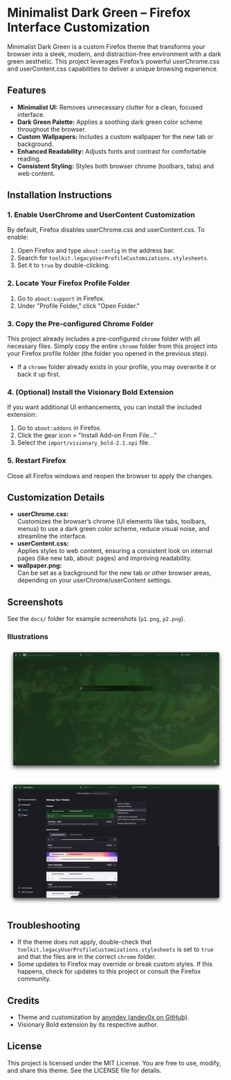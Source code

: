 # Minimalist Dark Green – Firefox Interface Customization

Minimalist Dark Green is a custom Firefox theme that transforms your browser into a sleek, modern, and distraction-free environment with a dark green aesthetic. This project leverages Firefox’s powerful userChrome.css and userContent.css capabilities to deliver a unique browsing experience.

## Features

- **Minimalist UI:** Removes unnecessary clutter for a clean, focused interface.
- **Dark Green Palette:** Applies a soothing dark green color scheme throughout the browser.
- **Custom Wallpapers:** Includes a custom wallpaper for the new tab or background.
- **Enhanced Readability:** Adjusts fonts and contrast for comfortable reading.
- **Consistent Styling:** Styles both browser chrome (toolbars, tabs) and web content.

## Installation Instructions

### 1. Enable UserChrome and UserContent Customization

By default, Firefox disables userChrome.css and userContent.css. To enable:

1. Open Firefox and type `about:config` in the address bar.
2. Search for `toolkit.legacyUserProfileCustomizations.stylesheets`.
3. Set it to `true` by double-clicking.

### 2. Locate Your Firefox Profile Folder

1. Go to `about:support` in Firefox.
2. Under "Profile Folder," click "Open Folder."

### 3. Copy the Pre-configured Chrome Folder

This project already includes a pre-configured `chrome` folder with all necessary files. Simply copy the entire `chrome` folder from this project into your Firefox profile folder (the folder you opened in the previous step).

- If a `chrome` folder already exists in your profile, you may overwrite it or back it up first.

### 4. (Optional) Install the Visionary Bold Extension

If you want additional UI enhancements, you can install the included extension:

1. Go to `about:addons` in Firefox.
2. Click the gear icon > "Install Add-on From File..."
3. Select the `import/visionary_bold-2.1.xpi` file.

### 5. Restart Firefox

Close all Firefox windows and reopen the browser to apply the changes.

## Customization Details

- **userChrome.css:**  
  Customizes the browser’s chrome (UI elements like tabs, toolbars, menus) to use a dark green color scheme, reduce visual noise, and streamline the interface.
- **userContent.css:**  
  Applies styles to web content, ensuring a consistent look on internal pages (like new tab, about: pages) and improving readability.
- **wallpaper.png:**  
  Can be set as a background for the new tab or other browser areas, depending on your userChrome/userContent settings.

## Screenshots

See the `docs/` folder for example screenshots (`p1.png`, `p2.png`).

### Illustrations

![Minimalist Dark Green Illustration 1](docs/p1.png)

![Minimalist Dark Green Illustration 2](docs/p2.png)

## Troubleshooting

- If the theme does not apply, double-check that `toolkit.legacyUserProfileCustomizations.stylesheets` is set to `true` and that the files are in the correct `chrome` folder.
- Some updates to Firefox may override or break custom styles. If this happens, check for updates to this project or consult the Firefox community.

## Credits

- Theme and customization by [anvndev (andev0x on GitHub)](https://github.com/andev0x).
- Visionary Bold extension by its respective author.

## License

This project is licensed under the MIT License. You are free to use, modify, and share this theme. See the LICENSE file for details. 